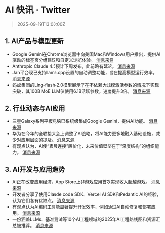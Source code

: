 # AI 快讯 · Twitter

> 2025-09-19T13:00:00Z

## 1. AI产品与模型更新

- Google Gemini在Chrome浏览器中向美国Mac和Windows用户推出，提供AI驱动的标签页分组建议和自定义浏览体验。 [消息来源](https://x.com/_philschmid/status/1968984138607628561)
- Anthropic Claude 4.5预计下周发布，此前略有延迟。 [消息来源](https://x.com/steipete/status/1968998707895927099)
- Jan平台现已支持llama.cpp设置的自动调整功能，旨在提高模型运行效率。 [消息来源](https://x.com/jandotai/status/1969003838838575406)
- 蚂蚁集团的Ling-flash-2.0模型展示了在不依赖大规模激活参数的情况下实现突破，其100B MoE LLM仅使用6.1B活跃参数，速度提升3倍。 [消息来源](https://x.com/hasantoxr/status/1968992797106614561)

## 2. 行业动态与AI应用

- 三星Galaxy系列平板电脑已系统级集成Google Gemini，提供AI功能。 [消息来源](https://x.com/dontbesilent12/status/1968960481793548493)
- 华为在今年的全联接大会上调整了AI战略，将AI能力更多地融入基础设施，减少对应用层面的提及。 [消息来源](https://x.com/frxiaobei/status/1969019248522739862)
- 有观点认为，AI使“表层连接”廉价化，未来价值壁垒在于“深度结构”的组织能力。 [消息来源](https://x.com/lijigang_com/status/1968963111240585452)

## 3. AI开发与应用趋势

- AI正在改变应用经济，App Store上非游戏应用首次实现收入超越游戏。 [消息来源](https://x.com/steipete/status/1968951933319684239)
- 开发者分享了使用Claude code SDK、Vercel AI SDK和Pedantic AI的经验，认为它们各有优缺点。 [消息来源](https://x.com/mitsuhiko/status/1968983090987966932)
- 有观点认为AI编码工具能显著提升开发效率，例如通过AI自动修复和部署应用。 [消息来源](https://x.com/donvito/status/1968974114389180497)
- 一份涵盖LLMs、基准测试等10个AI工程领域的2025年AI工程路线图和资源汇总被推荐。 [消息来源](https://x.com/Hesamation/status/1968984966777450961)
